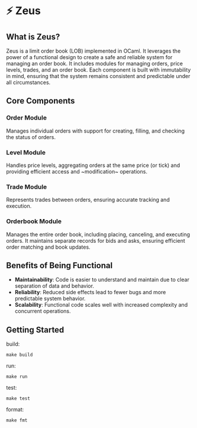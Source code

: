 # ⚡️ Zeus

## What is Zeus?

Zeus is a limit order book (LOB) implemented in OCaml. It leverages the power of a functional design to create a safe and reliable system for managing an order book. It includes modules for managing orders, price levels, trades, and an order book. Each component is built with immutability in mind, ensuring that the system remains consistent and predictable under all circumstances.

## Core Components

### Order Module

Manages individual orders with support for creating, filling, and checking the status of orders.

### Level Module

Handles price levels, aggregating orders at the same price (or tick) and providing efficient access and ~modification~ operations.

### Trade Module

Represents trades between orders, ensuring accurate tracking and execution.

### Orderbook Module

Manages the entire order book, including placing, canceling, and executing orders. It maintains separate records for bids and asks, ensuring efficient order matching and book updates.

## Benefits of Being Functional

-   **Maintainability**: Code is easier to understand and maintain due to clear separation of data and behavior.
-   **Reliability**: Reduced side effects lead to fewer bugs and more predictable system behavior.
-   **Scalability**: Functional code scales well with increased complexity and concurrent operations.

## Getting Started

build:

```
make build
```

run:

```
make run
```

test:

```
make test
```

format:

```
make fmt
```
